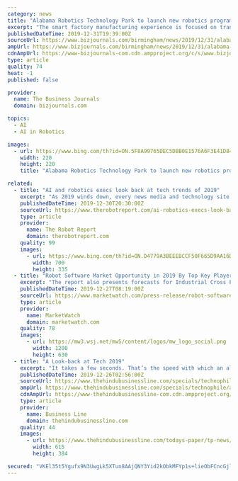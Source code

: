 ```yaml
---
category: news
title: "Alabama Robotics Technology Park to launch new robotics program"
excerpt: "The smart factory manufacturing experience is focused on transformative technical areas, including automation & robotics, cybersecurity, artificial intelligence, augmented reality, virtual reality, data analytics and 3D printing. “Launching RTP 2.0 is exciting for Alabama companies as they gain access to some of the most revolutionary ..."
publishedDateTime: 2019-12-31T19:39:00Z
sourceUrl: https://www.bizjournals.com/birmingham/news/2019/12/31/alabama-robotics-technology-park-to-launch-new.html
ampUrl: https://www.bizjournals.com/birmingham/news/2019/12/31/alabama-robotics-technology-park-to-launch-new.amp.html
cdnAmpUrl: https://www-bizjournals-com.cdn.ampproject.org/c/s/www.bizjournals.com/birmingham/news/2019/12/31/alabama-robotics-technology-park-to-launch-new.amp.html
type: article
quality: 74
heat: -1
published: false

provider:
  name: The Business Journals
  domain: bizjournals.com

topics:
  - AI
  - AI in Robotics

images:
  - url: https://www.bing.com/th?id=ON.5F8A99765DEC5DBB0E1576A6F3E41D84
    width: 220
    height: 220
    title: "Alabama Robotics Technology Park to launch new robotics program"

related:
  - title: "AI and robotics execs look back at tech trends of 2019"
    excerpt: "As 2019 winds down, every news media and technology site is pausing to reflect on the biggest trends of the past year. Some aspects of robotics and artificial intelligence are advancing rapidly; others, not so much. What should AI and robotics developers recall as they prepare for a new year? The Robot Report spoke with the following leaders ..."
    publishedDateTime: 2019-12-30T20:30:00Z
    sourceUrl: https://www.therobotreport.com/ai-robotics-execs-look-back-tech-trends-2019/
    type: article
    provider:
      name: The Robot Report
      domain: therobotreport.com
    quality: 99
    images:
      - url: https://www.bing.com/th?id=ON.D4779A3BEEEBCCF50F665D9AA16D169A
        width: 700
        height: 335
  - title: "Robot Software Market Opportunity in 2019 By Top Key Players such as urhat Robotics, H2O.ai, IBM, Liquid Robotics"
    excerpt: "The report also presents forecasts for Industrial Cross Platform and Mobile Advertising investments from 2019 till 2025. Robot Software is an Artificial Intelligence (AI) system used to perform the autonomous task. It is basically a set of the coded system which executes the given commands. Any type of system which incorporates AI is might be ..."
    publishedDateTime: 2019-12-27T08:19:00Z
    sourceUrl: https://www.marketwatch.com/press-release/robot-software-market-opportunity-in-2019-by-top-key-players-such-as-urhat-robotics-h2oai-ibm-liquid-robotics-2019-12-27?mod=mw_quote_news
    type: article
    provider:
      name: MarketWatch
      domain: marketwatch.com
    quality: 78
    images:
      - url: https://mw3.wsj.net/mw5/content/logos/mw_logo_social.png
        width: 1200
        height: 630
  - title: "A Look-back at Tech 2019"
    excerpt: "It takes a few seconds. That’s the speed with which an algorithm can pick one sound pattern from among millions and serve it up to you. With the same speed if not faster, AI and Natural Language Processing have shown how they can combine to translate languages to become almost real-time. Translators are right to worry about their jobs."
    publishedDateTime: 2019-12-26T02:56:00Z
    sourceUrl: https://www.thehindubusinessline.com/specials/technophile/a-look-back-at-tech-2019/article30396927.ece
    ampUrl: https://www.thehindubusinessline.com/specials/technophile/a-look-back-at-tech-2019/article30396927.ece/amp/
    cdnAmpUrl: https://www-thehindubusinessline-com.cdn.ampproject.org/c/s/www.thehindubusinessline.com/specials/technophile/a-look-back-at-tech-2019/article30396927.ece/amp/
    type: article
    provider:
      name: Business Line
      domain: thehindubusinessline.com
    quality: 44
    images:
      - url: https://www.thehindubusinessline.com/todays-paper/tp-news/rjbz9r/article29782763.ece/ALTERNATES/LANDSCAPE_615/bl2423bmtktOGJB6KAEDL3jpgjpg
        width: 615
        height: 384

secured: "VKEl35t5Ygufx9N3UwgLk5XTun8AAjQNY3Yid2kObkMFYp1s+lieObFCncGjlpjH7YKg0xtEK3v9tjtwOKsUz1/IVzXTIl2MLaTAILKO5ridj0lIYD7zNKnDyDXh2tUiPlLnoOwZaMfF6xqIA/JSCZNsHAomWWBTTSXTQTnQq8DUPC+BRC60OAGPHlJcXA9kK1n38I3b2/6SKI8p2nnc+9BuzSn3qG9I1fsfoKdyZeJPUBzSJQhRrzzRRxSob1Cuga6XWUvVcHtkQkAmf1PBoA==;5ed/xCy4Bw6rFS6VZo7HIg=="
---
```


